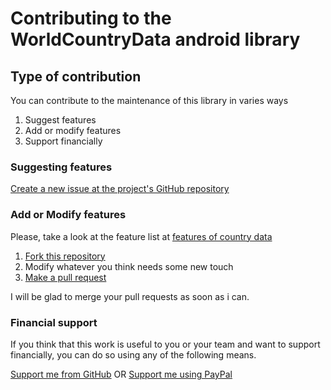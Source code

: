 # Contributing to the WorldCountryData android library

## Type of contribution
You can contribute to the maintenance of this library in varies ways
1. Suggest features
2. Add or modify features
3. Support financially 

### Suggesting features
[Create a new issue at the project's GitHub repository](https://github.com/blongho/worldCountryData/issues/new?assignees=&labels=enhancement&template=feature_request.md&title=)

### Add or Modify features
Please, take a look at the feature list at [features of country data](https://github.com/blongho/worldCountryData/wiki/Features-list)

1. [Fork this repository](https://github.com/blongho/worldCountryData/fork)
2. Modify whatever you think needs some new touch
3. [Make a pull request](https://github.com/blongho/worldCountryData/pulls)

I will be glad to merge your pull requests as soon as i can. 


### Financial support
If you think that this work is useful to you or your team and want to support financially, you can 
do so using any of the following means. 

[Support me from GitHub](https://github.com/sponsors/blongho)
                            OR
[Support me using PayPal](https://www.paypal.me/blongho)